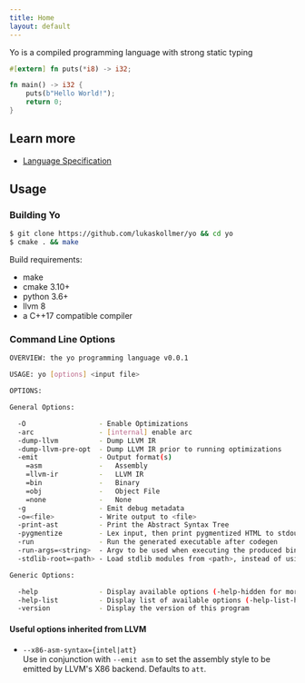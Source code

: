 ```yaml
---
title: Home
layout: default
---
```


Yo is a compiled programming language with strong static typing

```rust
#[extern] fn puts(*i8) -> i32;

fn main() -> i32 {
    puts(b"Hello World!");
    return 0;
}
```

## Learn more

- <a class="casual-underlined" href="/spec.html">Language Specification</a>
<!-- - <a class="casual-underlined" href="/docs/index.html">Documentation</a> -->


## Usage

### Building Yo

```bash
$ git clone https://github.com/lukaskollmer/yo && cd yo
$ cmake . && make
```

Build requirements:
- make
- cmake 3.10+
- python 3.6+
- llvm 8
- a C++17 compatible compiler


### Command Line Options

```bash
OVERVIEW: the yo programming language v0.0.1

USAGE: yo [options] <input file>

OPTIONS:

General Options:

  -O                  - Enable Optimizations
  -arc                - [internal] enable arc
  -dump-llvm          - Dump LLVM IR
  -dump-llvm-pre-opt  - Dump LLVM IR prior to running optimizations
  -emit               - Output format(s)
    =asm              -   Assembly
    =llvm-ir          -   LLVM IR
    =bin              -   Binary
    =obj              -   Object File
    =none             -   None
  -g                  - Emit debug metadata
  -o=<file>           - Write output to <file>
  -print-ast          - Print the Abstract Syntax Tree
  -pygmentize         - Lex input, then print pygmentized HTML to stdout
  -run                - Run the generated executable after codegen
  -run-args=<string>  - Argv to be used when executing the produced binary. Implies -run
  -stdlib-root=<path> - Load stdlib modules from <path>, instead of using the bundled ones

Generic Options:

  -help               - Display available options (-help-hidden for more)
  -help-list          - Display list of available options (-help-list-hidden for more)
  -version            - Display the version of this program
```

#### Useful options inherited from LLVM
- `--x86-asm-syntax={intel|att}`  
    Use in conjunction with `--emit asm` to set the assembly style to be emitted by LLVM's X86 backend. Defaults to `att`.